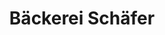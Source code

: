 ---
title: "Bäckerei Schäfer"
url: /koblenz/baeckerei-schaefer-neuendorfer-strasse/
shop: Bäckerei
---